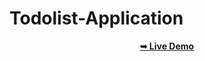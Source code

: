 # Todolist-Application


<div align="center">

<a href="https://sameerreddy213.github.io/Todolist-Application/"><strong>➥ Live Demo</strong></a>
</div>

